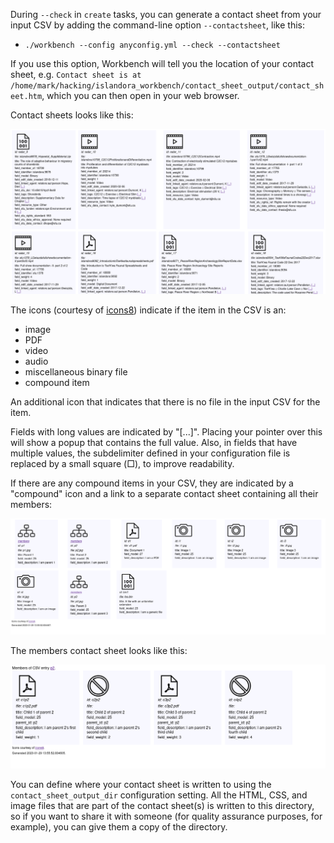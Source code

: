 During `--check` in `create` tasks, you can generate a contact sheet from your input CSV by adding the command-line option `--contactsheet`, like this:

* `./workbench --config anyconfig.yml --check --contactsheet`

If you use this option, Workbench will tell you the location of your contact sheet, e.g. `Contact sheet is at /home/mark/hacking/islandora_workbench/contact_sheet_output/contact_sheet.htm`, which you can then open in your web browser.

Contact sheets looks like this:

![Example contact sheet](images/contact_sheet_no_compounds.png)

The icons (courtesy of [icons8](https://icons8.com/)) indicate if the item in the CSV is an:

* image
* PDF
* video
* audio
* miscellaneous binary file
* compound item

An additional icon that indicates that there is no file in the input CSV for the item.

Fields with long values are indicated by "[...]". Placing your pointer over this will show a popup that contains the full value. Also, in fields that have multiple values, the subdelimiter defined in your configuration file is replaced by a small square (&square;), to improve readability.

If there are any compound items in your CSV, they are indicated by a "compound" icon and a link to a separate contact sheet containing all their members:

![Example contact sheet with compound items](images/contact_sheet_with_compounds.png)

The members contact sheet looks like this:

![Example contact sheet with compound items](images/contact_sheet_members.png)

You can define where your contact sheet is written to using the `contact_sheet_output_dir` configuration setting. All the HTML, CSS, and image files that are part of the contact sheet(s) is written to this directory, so if you want to share it with someone (for quality assurance purposes, for example), you can give them a copy of the directory.

